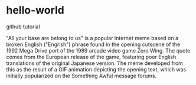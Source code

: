 # hello-world
github tutorial

"All your base are belong to us" is a popular Internet meme based on a broken English ("Engrish") phrase found in the opening cutscene of the 1992 Mega Drive port of the 1989 arcade video game Zero Wing. The quote comes from the European release of the game, featuring poor English translations of the original Japanese version. 
The meme developed from this as the result of a GIF animation depicting the opening text, which was initially popularized on the Something Awful message forums.
